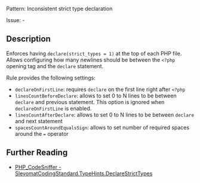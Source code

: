 Pattern: Inconsistent strict type declaration

Issue: -

## Description

Enforces having `declare(strict_types = 1)` at the top of each PHP file. Allows configuring how many newlines should be between the `<?php` opening tag and the `declare` statement.

Rule provides the following settings:

* `declareOnFirstLine`: requires `declare` on the first line right after `<?php`
* `linesCountBeforeDeclare`: allows to set 0 to N lines to be between `declare` and previous statement. This option is ignored when `declareOnFirstLine` is enabled.
* `linesCountAfterDeclare`: allows to set 0 to N lines to be between `declare` and next statement
* `spacesCountAroundEqualsSign`: allows to set number of required spaces around the `=` operator

## Further Reading

* [PHP_CodeSniffer - SlevomatCodingStandard.TypeHints.DeclareStrictTypes](https://github.com/slevomat/coding-standard/blob/master/doc/type-hints.md#slevomatcodingstandardtypehintsdeclarestricttypes-)